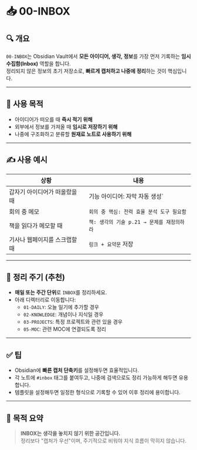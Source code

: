 # 📥 00-INBOX

## 🔍 개요
`00-INBOX`는 Obsidian Vault에서 **모든 아이디어, 생각, 정보**를 가장 먼저 기록하는 **임시 수집함(Inbox)** 역할을 합니다.  
정리되지 않은 정보의 초기 저장소로, **빠르게 캡처하고 나중에 정리**하는 것이 핵심입니다.

---

## 🧭 사용 목적
- 아이디어가 떠오를 때 **즉시 적기 위해**
- 외부에서 정보를 가져올 때 **임시로 저장하기 위해**
- 나중에 구조화하고 분류할 **원재료 노트로 사용하기 위해**

---

## ✍️ 사용 예시

| 상황               | 내용                           |
| ---------------- | ---------------------------- |
| 갑자기 아이디어가 떠올랐을 때 | 기능 아이디어: 자막 자동 생성`           |
| 회의 중 메모          | `회의 중 핵심: 전력 효율 분석 도구 필요함`   |
| 책을 읽다가 메모할 때     | `책: 생각의 기술 p.21 → 문제를 재정의하라` |
| 기사나 웹페이지를 스크랩할 때 | `링크 + 요약문` 저장                |

---

## 🧹 정리 주기 (추천)

- **매일 또는 주간 단위**로 `INBOX`를 정리하세요.
- 아래 디렉터리로 이동합니다:
  - `01-DAILY`: 오늘 일기에 추가할 경우
  - `02-KNOWLEDGE`: 개념이나 지식일 경우
  - `03-PROJECTS`: 특정 프로젝트와 관련 있을 경우
  - `05-MOC`: 관련 MOC에 연결되도록 정리

---

## ✅ 팁

- Obsidian에 **빠른 캡처 단축키**를 설정해두면 효율적입니다.
- 각 노트에 `#inbox` 태그를 붙여두고, 나중에 검색으로도 정리 가능하게 해두면 유용합니다.
- 템플릿을 설정해두면 일정한 형식으로 기록할 수 있어 이후 정리에 용이합니다.

---

## 📌 목적 요약

> **INBOX는 생각을 놓치지 않기 위한 공간입니다.**  
> 정리보다 "캡처가 우선"이며, 주기적으로 비워야 지식 흐름이 막히지 않습니다.
